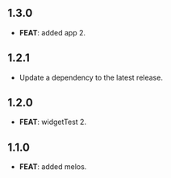 ## 1.3.0

 - **FEAT**: added app 2.

## 1.2.1

 - Update a dependency to the latest release.

## 1.2.0

 - **FEAT**: widgetTest 2.

## 1.1.0

 - **FEAT**: added melos.

